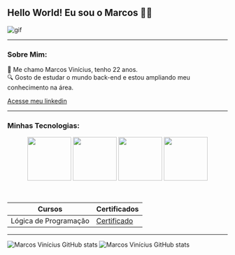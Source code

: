 ## Hello World! Eu sou o Marcos 👾🤖

![gif](https://encrypted-tbn0.gstatic.com/images?q=tbn:ANd9GcSLxQIrVFBIw38aal_GN2lmVIn-xwj4qO5Xlw&s)

--------

### Sobre Mim:

🙋  Me chamo Marcos Vinícius, tenho 22 anos. <br>
🔍  Gosto de estudar o mundo back-end e estou ampliando meu conhecimento na área.<br>

[Acesse meu linkedin](https://www.linkedin.com/in/marcos-vin%C3%ADcius-da-silva-a78a31257/)

---------

### Minhas Tecnologias:

<p align="center">
<img src="https://cdn.jsdelivr.net/gh/devicons/devicon@latest/icons/javascript/javascript-original.svg" width="100px">
<img src="https://cdn.jsdelivr.net/gh/devicons/devicon@latest/icons/c/c-original.svg" width="100px">
<img src="https://cdn.jsdelivr.net/gh/devicons/devicon@latest/icons/git/git-original-wordmark.svg" width="100px">
<img src="https://cdn.jsdelivr.net/gh/devicons/devicon@latest/icons/github/github-original-wordmark.svg" width="100px">
</p>


<br>


| Cursos | Certificados |
| ------ | ------------ |
| Lógica de Programação | [Certificado](https://hermes.dio.me/certificates/6KKRLJBO.pdf) |

------------

<p align="center">

![Marcos Vinícius GitHub stats](https://github-readme-stats.vercel.app/api?username=SouEuMarcos&show_icons=true&theme=dracula)
![Marcos Vinícius GitHub stats](https://github-readme-stats.vercel.app/api/top-langs/?username=SouEuMarcos&layout=compact&langs_count=7&theme=dracula)
</p>